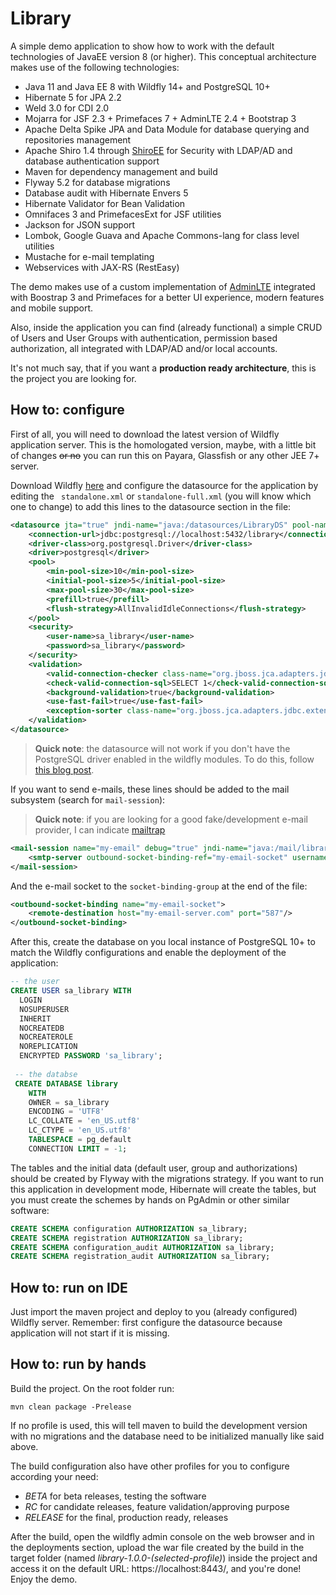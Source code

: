 # Library

A simple demo application to show how to work with the default technologies of JavaEE version 8 (or higher). This conceptual 
architecture makes use of the following technologies:

- Java 11 and Java EE 8 with Wildfly 14+ and PostgreSQL 10+
- Hibernate 5 for JPA 2.2
- Weld 3.0 for CDI 2.0
- Mojarra for JSF 2.3 + Primefaces 7 + AdminLTE 2.4 + Bootstrap 3
- Apache Delta Spike JPA and Data Module for database querying and repositories management
- Apache Shiro 1.4 through [ShiroEE](https://github.com/arthurgregorio/shiro-ee) for Security with LDAP/AD and database 
authentication support
- Maven for dependency management and build  
- Flyway 5.2 for database migrations
- Database audit with Hibernate Envers 5
- Hibernate Validator for Bean Validation
- Omnifaces 3 and PrimefacesExt for JSF utilities
- Jackson for JSON support 
- Lombok, Google Guava and Apache Commons-lang for class level utilities
- Mustache for e-mail templating 
- Webservices with JAX-RS (RestEasy) 

The demo makes use of a custom implementation of [AdminLTE](https://adminlte.io/) integrated with Boostrap 3 and 
Primefaces for a better UI experience, modern features and mobile support.

Also, inside the application you can find (already functional) a simple CRUD of Users and User Groups with authentication, 
permission based authorization, all integrated with LDAP/AD and/or local accounts.

It's not much say, that if you want a **production ready architecture**, this is the project you are looking for.

## How to: configure

First of all, you will need to download the latest version of Wildfly application server. This is the homologated version, 
maybe, with a little bit of changes ~~or no~~ you can run this on Payara, Glassfish or any other JEE 7+ server.

Download Wildfly [here](http://wildfly.org/downloads/) and configure the datasource for the application by editing the 
``` standalone.xml``` or ```standalone-full.xml``` (you will know which one to change) to add this lines to the 
datasource section in the file:

```xml
<datasource jta="true" jndi-name="java:/datasources/LibraryDS" pool-name="LibraryDS" enabled="true" use-ccm="false">
    <connection-url>jdbc:postgresql://localhost:5432/library</connection-url>
    <driver-class>org.postgresql.Driver</driver-class>
    <driver>postgresql</driver>
    <pool>
        <min-pool-size>10</min-pool-size>
        <initial-pool-size>5</initial-pool-size>
        <max-pool-size>30</max-pool-size>
        <prefill>true</prefill>
        <flush-strategy>AllInvalidIdleConnections</flush-strategy>
    </pool>
    <security>
        <user-name>sa_library</user-name>
        <password>sa_library</password>
    </security>
    <validation>
        <valid-connection-checker class-name="org.jboss.jca.adapters.jdbc.extensions.postgres.PostgreSQLValidConnectionChecker"/>
        <check-valid-connection-sql>SELECT 1</check-valid-connection-sql>
        <background-validation>true</background-validation>
        <use-fast-fail>true</use-fast-fail>
        <exception-sorter class-name="org.jboss.jca.adapters.jdbc.extensions.postgres.PostgreSQLExceptionSorter"/>
    </validation>
</datasource>
```

> **Quick note**: the datasource will not work if you don't have the PostgreSQL driver enabled in the wildfly modules. 
To do this, follow [this blog post](https://bok.stenusys.com/index.php/2018/02/12/how_to_setup_postgresql_datasource_with_wildfly/).


If you want to send e-mails, these lines should be added to the mail subsystem (search for ```mail-session```):

> **Quick note**: if you are looking for a good fake/development e-mail provider, I can indicate [mailtrap](https://mailtrap.io/)  

```xml
<mail-session name="my-email" debug="true" jndi-name="java:/mail/library" from="no-reply@my-email-account.com">
    <smtp-server outbound-socket-binding-ref="my-email-socket" username="my@email-account.com" password="my-secret"/>
</mail-session>
```

And the e-mail socket to the ```socket-binding-group``` at the end of the file:

```xml
<outbound-socket-binding name="my-email-socket">
    <remote-destination host="my-email-server.com" port="587"/>
</outbound-socket-binding>
```

After this, create the database on you local instance of PostgreSQL 10+ to match the Wildfly configurations and enable 
the deployment of the application:

```sql
-- the user
CREATE USER sa_library WITH
  LOGIN
  NOSUPERUSER
  INHERIT
  NOCREATEDB
  NOCREATEROLE
  NOREPLICATION
  ENCRYPTED PASSWORD 'sa_library';
 
 -- the databse
 CREATE DATABASE library
    WITH 
    OWNER = sa_library
    ENCODING = 'UTF8'
    LC_COLLATE = 'en_US.utf8'
    LC_CTYPE = 'en_US.utf8'
    TABLESPACE = pg_default
    CONNECTION LIMIT = -1;
```

The tables and the initial data (default user, group and authorizations) should be created by Flyway with the migrations 
strategy. If you want to run this application in development mode, Hibernate will create the tables, but you must create 
the schemes by hands on PgAdmin or other similar software:

```sql
CREATE SCHEMA configuration AUTHORIZATION sa_library;
CREATE SCHEMA registration AUTHORIZATION sa_library;
CREATE SCHEMA configuration_audit AUTHORIZATION sa_library;
CREATE SCHEMA registration_audit AUTHORIZATION sa_library;
```

## How to: run on IDE

Just import the maven project and deploy to you (already configured) Wildfly server. Remember: first configure the 
datasource because application will not start if it is missing.

## How to: run by hands

Build the project. On the root folder run: 

```shell
mvn clean package -Prelease
```

If no profile is used, this will tell maven to build the development version with no migrations and the database need 
to be initialized manually like said above. 

The build configuration also have other profiles for you to configure according your need: 

- *BETA* for beta releases, testing the software
- *RC* for candidate releases, feature validation/approving purpose 
- *RELEASE* for the final, production ready, releases

After the build, open the wildfly admin console on the web browser and in the deployments section, upload the war file 
created by the build in the target folder (named *library-1.0.0-(selected-profile)*) inside the project and access it on 
the default URL: https://localhost:8443/, and you're done! Enjoy the demo.